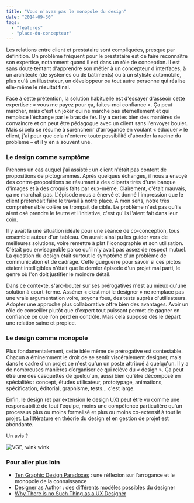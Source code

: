 ```yaml
---
title: "Vous n'avez pas le monopole du design"
date: "2014-09-30"
tags:
  - "features"
  - "place-du-concepteur"
---
```


Les relations entre client et prestataire sont compliquées, presque par définition. Un problème fréquent pour le prestataire est de faire reconnaître son expertise, notamment quand il est dans un rôle de conception. Il est sans doute tentant d'apprendre son métier à un concepteur d'interfaces, à un architecte (de systèmes ou de bâtiments) ou à un styliste automobile, plus qu'à un illustrateur, un développeur ou tout autre personne qui réalise elle-même le résultat final.

Face à cette prétention, la solution habituelle est d'essayer d'asseoir cette expertise : « vous me payez pour ça, faites-moi confiance ». Ça peut marcher, mais c'est un joker qui ne marche pas éternellement et qui remplace l'échange par le bras de fer. Il y a certes bien des manières de convaincre et on peut être pédagogue avec un client sans l'envoyer bouler. Mais si cela se résume à surenchérir d'arrogance en voulant « éduquer » le client, j'ai peur que cela n'enterre toute possibilité d'aborder la racine du problème – et il y en a souvent une.

### Le design comme symptôme

Prenons un cas auquel j'ai assisté : un client n'était pas content de propositions de pictogrammes. Après quelques échanges, il nous a envoyé des contre-propositions se résumant à des cliparts tirés d'une banque d'images et à des croquis faits par eux-même. Clairement, c'était mauvais, ça ne marchait pas. L'épisode nous a énervé et donné l'impression que le client prétendait faire le travail à notre place. A mon sens, notre très compréhensible colère se trompait de cible. Le problème n'est pas qu'ils aient osé prendre le feutre et l'initiative, c'est qu'ils l'aient fait dans leur coin.

Il y avait là une situation idéale pour une séance de co-conception, tous ensemble autour d'un tableau. On aurait ainsi pu les guider vers de meilleures solutions, voire remettre à plat l'iconographie et son utilisation. C'était peu envisageable parce qu'il n'y avait pas assez de respect mutuel. La question du design était surtout le symptôme d'un problème de communication et de cadrage. Cette guéguerre pour savoir si ces pictos étaient intelligibles n'était que le dernier épisode d'un projet mal parti, le genre où l'on doit justifier le moindre détail.

Dans ce contexte, s'arc-bouter sur ses prérogatives n'est au mieux qu'une solution à court-terme. Asséner « c’est moi le designer » ne remplace pas une vraie argumentation voire, soyons fous, des tests auprès d'utilisateurs. Adopter une approche plus collaborative offre bien des avantages. Avoir un rôle de conseiller plutôt que d'expert tout puissant permet de gagner en confiance ce que l'on perd en contrôle. Mais cela suppose dès le départ une relation saine et propice.

### Le design comme monopole

Plus fondamentalement, cette idée même de prérogative est contestable. Chacun a éminemment le droit de se sentir viscéralement designer, mais dans le cadre d'un projet ce n'est qu'un un poste attribué à quelqu'un. Il y a de nombreuses manières d’organiser ce qui relève du « design ». Ça peut être une des casquettes de quelqu'un, aussi bien qu'être décomposé en spécialités : concept, études utilisateur, prototypage, animations, spécification, éditorial, graphisme, tests… c'est large.

Enfin, le design (et par extension le design UX) peut être vu comme une responsabilité de tout l'équipe, moins une compétence particulière qu'un processus plus ou moins formalisé et plus ou moins co-extensif à tout le projet. La littérature en théorie du design et en gestion de projet est abondante.

Un avis ?

![VGE, wink wink](/blog/assets/images/VGE.png "[Source](http://www.ina.fr/video/I00017840)")

### Pour aller plus loin

- [Ten Graphic Design Paradoxes](http://bloganubis.com/2009/08/03/ten-graphic-design-paradoxes/) : une réflexion sur l'arrogance et le monopole de la connaissance
- [Designer as Author](http://2x4.org/ideas/22/designer-as-author/) : des différents modèles possibles du designer
- [Why There is no Such Thing as a UX Designer](http://v3.sachagreif.com/why-there-is-no-such-thing-as-a-user-experience-designer/)
